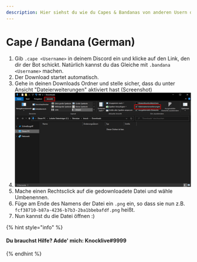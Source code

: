 ```yaml
---
description: Hier siehst du wie du Capes & Bandanas von anderen Usern downloaden kannst
---
```


# Cape / Bandana \(German\)

1. Gib `.cape <Username>` in deinem Discord ein und klicke auf den Link, den dir der Bot schickt. Natürlich kannst du das Gleiche mit `.bandana <Username>` machen.
2. Der Download startet automatisch.
3. Gehe in deinen Downloads Ordner und stelle sicher, dass du unter Ansicht "Dateierweiterungen" aktiviert hast \(Screenshot\)
4. ![](../.gitbook/assets/bild_2021-05-29_121726.png) 
5. Mache einen Rechtsclick auf die gedownloadete Datei und wähle Umbenennen.
6. Füge am Ende des Namens der Datei ein `.png` ein, so dass sie nun z.B. `fcf38710-b87a-4236-b7b3-2ba1bbebafdf.png` heißt.
7. Nun kannst du die Datei öffnen :\)

{% hint style="info" %}
#### Du brauchst Hilfe? Adde' mich: Knocklive\#9999
{% endhint %}

